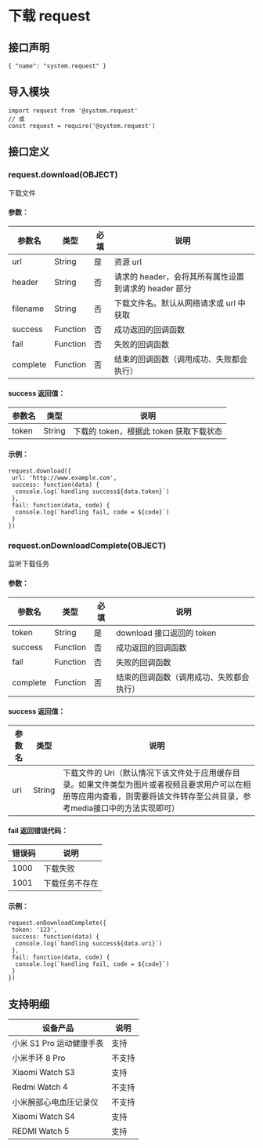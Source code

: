 # 下载 request

## 接口声明
```
{ "name": "system.request" }
```

## 导入模块
```
import request from '@system.request' 
// 或 
const request = require('@system.request')
```

## 接口定义
### request.download(OBJECT)
下载文件
#### 参数：
参数名 | 类型 | 必填 | 说明  
---|---|---|---  
url | String | 是 | 资源 url  
header | String | 否 | 请求的 header，会将其所有属性设置到请求的 header 部分  
filename | String | 否 | 下载文件名。默认从网络请求或 url 中获取  
success | Function | 否 | 成功返回的回调函数  
fail | Function | 否 | 失败的回调函数  
complete | Function | 否 | 结束的回调函数（调用成功、失败都会执行）  

#### success 返回值：
参数名 | 类型 | 说明  
---|---|---  
token | String | 下载的 token，根据此 token 获取下载状态  

#### 示例：
```
request.download({
 url: 'http://www.example.com',
 success: function(data) {
  console.log(`handling success${data.token}`)
 },
 fail: function(data, code) {
  console.log(`handling fail, code = ${code}`)
 }
})
```

### request.onDownloadComplete(OBJECT)
监听下载任务
#### 参数：
参数名 | 类型 | 必填 | 说明  
---|---|---|---  
token | String | 是 | download 接口返回的 token  
success | Function | 否 | 成功返回的回调函数  
fail | Function | 否 | 失败的回调函数  
complete | Function | 否 | 结束的回调函数（调用成功、失败都会执行）  

#### success 返回值：
参数名 | 类型 | 说明  
---|---|---  
uri | String | 下载文件的 Uri（默认情况下该文件处于应用缓存目录。如果文件类型为图片或者视频且要求用户可以在相册等应用内查看，则需要将该文件转存至公共目录，参考media接口中的方法实现即可）  

#### fail 返回错误代码：
错误码 | 说明  
---|---  
1000 | 下载失败  
1001 | 下载任务不存在  

#### 示例：
```
request.onDownloadComplete({
 token: '123',
 success: function(data) {
  console.log(`handling success${data.uri}`)
 },
 fail: function(data, code) {
  console.log(`handling fail, code = ${code}`)
 }
})
```

## 支持明细
设备产品 | 说明  
---|---  
小米 S1 Pro 运动健康手表 | 支持  
小米手环 8 Pro | 不支持  
Xiaomi Watch S3 | 支持  
Redmi Watch 4 | 不支持  
小米腕部心电血压记录仪 | 不支持  
Xiaomi Watch S4 | 支持  
REDMI Watch 5 | 支持
